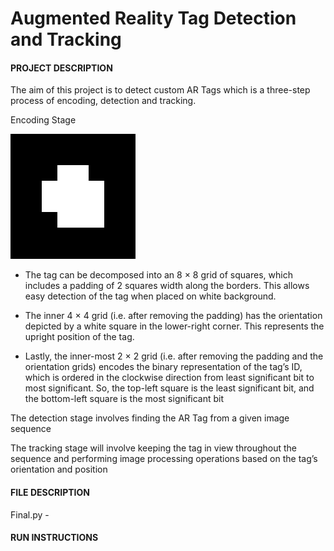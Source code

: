 # Augmented Reality Tag Detection and Tracking


#### **PROJECT DESCRIPTION**

The aim of this project is to detect custom AR Tags which is a three-step process of encoding, detection and tracking. 

Encoding Stage

![Reference AR Tag](/Dataset/ref_marker.png)

- The tag can be decomposed into an 8 × 8 grid of squares, which includes a padding of 2 squares width
along the borders. This allows easy detection of the tag when placed on white background.

- The inner 4 × 4 grid (i.e. after removing the padding) has the orientation depicted by a white square in
the lower-right corner. This represents the upright position of the tag.

- Lastly, the inner-most 2 × 2 grid (i.e. after removing the padding and the orientation grids) encodes the
binary representation of the tag’s ID, which is ordered in the clockwise direction from least significant bit
to most significant. So, the top-left square is the least significant bit, and the bottom-left square is the
most significant bit


The detection stage involves finding the AR Tag from a given image sequence

The tracking stage will involve keeping the tag in view throughout the sequence and performing image processing operations based on the tag’s orientation and position


#### **FILE DESCRIPTION**

Final.py - 

#### **RUN INSTRUCTIONS**
